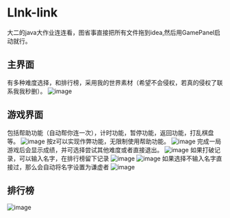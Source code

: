 # LInk-link
大二的java大作业连连看，图省事直接把所有文件拖到idea,然后用GamePanel启动就行。

## 主界面
有多种难度选择，和排行榜，采用我的世界素材（希望不会侵权，若真的侵权了联系我我秒删）。
![image](https://github.com/user-attachments/assets/6552e987-3c5b-4e7f-a157-1d21c045e875)

## 游戏界面
包括帮助功能（自动帮你连一次），计时功能，暂停功能，返回功能，打乱棋盘等。
![image](https://github.com/user-attachments/assets/8e6c9610-7328-45f4-a903-a6a4e810dd50)
按z可以实现作弊功能，无限制使用帮助功能。
![image](https://github.com/user-attachments/assets/f4d6d127-923b-44ba-9179-fc5d26e244fe)
完成一局游戏后会显示成绩，并可选择尝试其他难度或者直接退出。
![image](https://github.com/user-attachments/assets/db45cade-a09a-4bc7-a519-84ac1cf855f1)
如果打破记录，可以输入名字，在排行榜留下记录
![image](https://github.com/user-attachments/assets/7ef63518-cb41-477f-914b-8c2b171f5531)
![image](https://github.com/user-attachments/assets/a87b730e-fbce-4e2d-b770-d1dbf76ad8f7)
如果选择不输入名字直接过，那么会自动将名字设置为谦虚者
![image](https://github.com/user-attachments/assets/81dc64da-b7bb-4dfa-aa43-3ccc1eb3a02b)

## 排行榜
![image](https://github.com/user-attachments/assets/b1cc5983-2fa6-4229-a345-b8e518a9a8bc)
